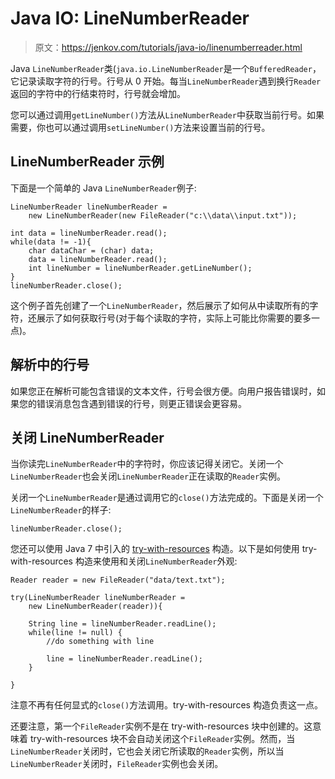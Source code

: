 # Java IO: LineNumberReader

> 原文：<https://jenkov.com/tutorials/java-io/linenumberreader.html>

Java `LineNumberReader`类(`java.io.LineNumberReader`是一个`BufferedReader`，它记录读取字符的行号。行号从 0 开始。每当`LineNumberReader`遇到换行`Reader`返回的字符中的行结束符时，行号就会增加。

您可以通过调用`getLineNumber()`方法从`LineNumberReader`中获取当前行号。如果需要，你也可以通过调用`setLineNumber()`方法来设置当前的行号。

## LineNumberReader 示例

下面是一个简单的 Java `LineNumberReader`例子:

```
LineNumberReader lineNumberReader = 
    new LineNumberReader(new FileReader("c:\\data\\input.txt"));

int data = lineNumberReader.read();
while(data != -1){
    char dataChar = (char) data;
    data = lineNumberReader.read();
    int lineNumber = lineNumberReader.getLineNumber();
}
lineNumberReader.close();

```

这个例子首先创建了一个`LineNumberReader`，然后展示了如何从中读取所有的字符，还展示了如何获取行号(对于每个读取的字符，实际上可能比你需要的要多一点)。

## 解析中的行号

如果您正在解析可能包含错误的文本文件，行号会很方便。向用户报告错误时，如果您的错误消息包含遇到错误的行号，则更正错误会更容易。

## 关闭 LineNumberReader

当你读完`LineNumberReader`中的字符时，你应该记得关闭它。关闭一个`LineNumberReader`也会关闭`LineNumberReader`正在读取的`Reader`实例。

关闭一个`LineNumberReader`是通过调用它的`close()`方法完成的。下面是关闭一个`LineNumberReader`的样子:

```
lineNumberReader.close();

```

您还可以使用 Java 7 中引入的 [try-with-resources](/java-exception-handling/try-with-resources.html) 构造。以下是如何使用 try-with-resources 构造来使用和关闭`LineNumberReader`外观:

```
Reader reader = new FileReader("data/text.txt");

try(LineNumberReader lineNumberReader =
    new LineNumberReader(reader)){

    String line = lineNumberReader.readLine();
    while(line != null) {
        //do something with line

        line = lineNumberReader.readLine();
    }

}

```

注意不再有任何显式的`close()`方法调用。try-with-resources 构造负责这一点。

还要注意，第一个`FileReader`实例不是在 try-with-resources 块中创建的。这意味着 try-with-resources 块不会自动关闭这个`FileReader`实例。然而，当`LineNumberReader`关闭时，它也会关闭它所读取的`Reader`实例，所以当`LineNumberReader`关闭时，`FileReader`实例也会关闭。